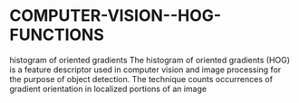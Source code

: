 # COMPUTER-VISION--HOG-FUNCTIONS
histogram of oriented gradients
The histogram of oriented gradients (HOG)
is a feature descriptor used in computer vision and image processing for the purpose of object detection. 
The technique counts occurrences of gradient orientation in localized portions of an image
